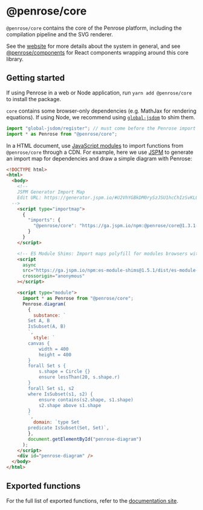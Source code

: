 # @penrose/core

`@penrose/core` contains the core of the Penrose platform, including the compilation pipeline and the SVG renderer.

See the [website](https://penrose.cs.cmu.edu) for more details about the system in general, and see [@penrose/components](https://www.npmjs.com/package/@penrose/components) for React components wrapping around this core library.

## Getting started

If using Penrose in a web or Node application, run `yarn add @penrose/core` to install the package.

`core` contains some browser-only dependencies (e.g. MathJax for rendering equations). If using Node, we recommend using [`global-jsdom`](https://www.npmjs.com/package/global-jsdom) to shim them.

```ts
import "global-jsdom/register"; // must come before the Penrose import
import * as Penrose from "@penrose/core";
```

In a HTML document, use [JavaScript modules](https://developer.mozilla.org/en-US/docs/Web/JavaScript/Guide/Modules) to import functions from `@penrose/core` through a CDN. For example, here we use [JSPM](https://jspm.org/) to generate an import map for dependencies and draw a simple diagram with Penrose:

```html
<!DOCTYPE html>
<html>
  <body>
    <!--
    JSPM Generator Import Map
    Edit URL: https://generator.jspm.io/#U2VhYGBkDM0rySzJSU1hcChIzSvKL07VT84vSnUw1DPWMwAA/5OhSyIA
  -->
    <script type="importmap">
      {
        "imports": {
          "@penrose/core": "https://ga.jspm.io/npm:@penrose/core@1.3.1-alpha.363/build/dist/index.js"
        }
      }
    </script>

    <!-- ES Module Shims: Import maps polyfill for modules browsers without import maps support (all except Chrome 89+) -->
    <script
      async
      src="https://ga.jspm.io/npm:es-module-shims@1.5.1/dist/es-module-shims.js"
      crossorigin="anonymous"
    ></script>

    <script type="module">
      import * as Penrose from "@penrose/core";
      Penrose.diagram(
        {
          substance: `
        Set A, B
        IsSubset(A, B)
        `,
          style: `
        canvas {
            width = 400
            height = 400
        }
        forall Set s {
            s.shape = Circle {}
            ensure lessThan(20, s.shape.r)
        }
        forall Set s1, s2
        where IsSubset(s1, s2) {
            ensure contains(s2.shape, s1.shape)
            s2.shape above s1.shape
        }
        `,
          domain: `type Set
        predicate IsSubset(Set, Set)`,
        },
        document.getElementById("penrose-diagram")
      );
    </script>
    <div id="penrose-diagram" />
  </body>
</html>
```

## Exported functions

For the full list of exported functions, refer to the [documentation site](https://penrose.github.io/penrose/typedoc/modules.html).
